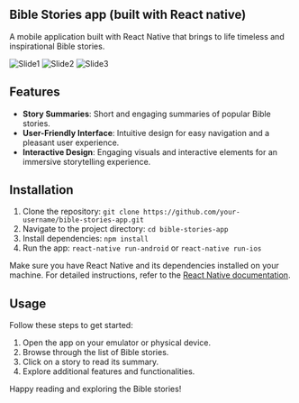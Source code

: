 ## Bible Stories app (built with React native)

A mobile application built with React Native that brings to life timeless and inspirational Bible stories.

![Slide1](https://github.com/enoch2-hub/Bible_Stories-expo/assets/151722245/92f5db61-44fc-441b-8899-32615bea93c0)
![Slide2](https://github.com/enoch2-hub/Bible_Stories-expo/assets/151722245/b97d8aec-0813-4e4c-8c77-92e9dd81b275)
![Slide3](https://github.com/enoch2-hub/Bible_Stories-expo/assets/151722245/2b1454d8-3090-4910-9641-c560bd2dd493)


## Features

- **Story Summaries**: Short and engaging summaries of popular Bible stories.
- **User-Friendly Interface**: Intuitive design for easy navigation and a pleasant user experience.
- **Interactive Design**: Engaging visuals and interactive elements for an immersive storytelling experience.

## Installation

1. Clone the repository: `git clone https://github.com/your-username/bible-stories-app.git`
2. Navigate to the project directory: `cd bible-stories-app`
3. Install dependencies: `npm install`
4. Run the app: `react-native run-android` or `react-native run-ios`

Make sure you have React Native and its dependencies installed on your machine. For detailed instructions, refer to the [React Native documentation](https://reactnative.dev/docs/environment-setup).

## Usage

Follow these steps to get started:

1. Open the app on your emulator or physical device.
2. Browse through the list of Bible stories.
3. Click on a story to read its summary.
4. Explore additional features and functionalities.

Happy reading and exploring the Bible stories!

